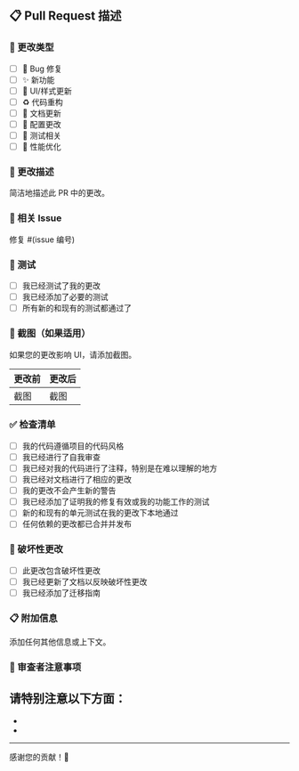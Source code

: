 ## 📋 Pull Request 描述

### 🎯 更改类型
- [ ] 🐛 Bug 修复
- [ ] ✨ 新功能
- [ ] 💄 UI/样式更新
- [ ] ♻️ 代码重构
- [ ] 📝 文档更新
- [ ] 🔧 配置更改
- [ ] 🧪 测试相关
- [ ] 🚀 性能优化

### 📝 更改描述
简洁地描述此 PR 中的更改。

### 🔗 相关 Issue
修复 #(issue 编号)

### 🧪 测试
- [ ] 我已经测试了我的更改
- [ ] 我已经添加了必要的测试
- [ ] 所有新的和现有的测试都通过了

### 📸 截图（如果适用）
如果您的更改影响 UI，请添加截图。

| 更改前 | 更改后 |
|--------|--------|
| 截图   | 截图   |

### ✅ 检查清单
- [ ] 我的代码遵循项目的代码风格
- [ ] 我已经进行了自我审查
- [ ] 我已经对我的代码进行了注释，特别是在难以理解的地方
- [ ] 我已经对文档进行了相应的更改
- [ ] 我的更改不会产生新的警告
- [ ] 我已经添加了证明我的修复有效或我的功能工作的测试
- [ ] 新的和现有的单元测试在我的更改下本地通过
- [ ] 任何依赖的更改都已合并并发布

### 🔄 破坏性更改
- [ ] 此更改包含破坏性更改
- [ ] 我已经更新了文档以反映破坏性更改
- [ ] 我已经添加了迁移指南

### 📋 附加信息
添加任何其他信息或上下文。

### 🎯 审查者注意事项
请特别注意以下方面：
- 
- 
- 

---

感谢您的贡献！🎉